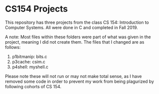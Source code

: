 # CS154 Projects
This repository has three projects from the class CS 154: Introduction to Computer Systems. All were done in C and completed in Fall 2019.

A note: Most files within these folders were part of what was given in the project, meaning I did not create them.
The files that I changed are as follows:

1. p1bitmanip: bits.c
2. p3cache: csim.c
3. p4shell: myshell.c

Please note these will not run or may not make total sense, as I have removed some code in order to prevent my work from being plagurized by following cohorts of CS 154. 
